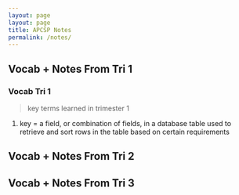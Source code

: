 ```yaml
---
layout: page
layout: page
title: APCSP Notes
permalink: /notes/
---
```

## Vocab + Notes From Tri 1

### Vocab Tri 1
> key terms learned in trimester 1

1. key = a field, or combination of fields, in a database table used to retrieve and sort rows in the table based on certain requirements

## Vocab + Notes From Tri 2

## Vocab + Notes From Tri 3